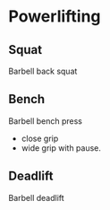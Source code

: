 # Powerlifting
## Squat
Barbell back squat
## Bench
Barbell bench press
- close grip
- wide grip
with pause.
## Deadlift
Barbell deadlift